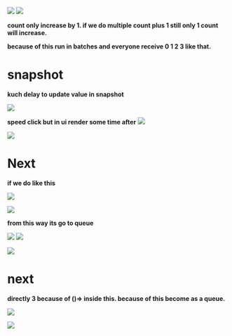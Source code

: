 
![](https://i.imgur.com/qcTKZsK.png)
![](https://i.imgur.com/W3VUp6M.png)



**count only increase by 1. if we do multiple count plus 1 still only 1 count will increase.**

**because of this run in batches and everyone receive  0 1 2 3 like that.**




# snapshot
**kuch delay to update value in snapshot**


![](https://i.imgur.com/jW6aLMK.png)


**speed click but in ui render some time after**
![](https://i.imgur.com/j6GfUvr.png)


![](https://i.imgur.com/dS4ZDw3.png)


# Next
**if we do like this**

![](https://i.imgur.com/jO027uq.png)


![](https://i.imgur.com/6m6DqWj.png)


**from this way its go to queue**

![](https://i.imgur.com/tdbSm7L.png)
![](https://i.imgur.com/XTRsnb0.png)


![](https://i.imgur.com/w0Ia21r.png)


# next

**directly 3 because of ()=> inside this. because of this become as a queue.**

![](https://i.imgur.com/ksXcxFR.png)


![](https://i.imgur.com/ejvOpex.png)

